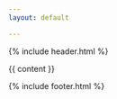 ```yaml
---
layout: default

---
```


{% include header.html %}
<div class="featured-image"></div>
<article>
	{{ content }}	
</article>


{% include footer.html %}